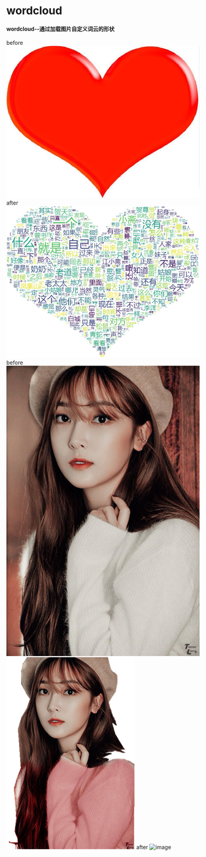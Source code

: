 # wordcloud
#### wordcloud--通过加载图片自定义词云的形状
before
![image](https://raw.githubusercontent.com/Qt7mira/MarkDownImg/master/img/wordcloud/heart.jpg)
after
![image](https://raw.githubusercontent.com/Qt7mira/MarkDownImg/master/img/wordcloud/wordcloud_heart.jpg)
before
![image](https://raw.githubusercontent.com/Qt7mira/MarkDownImg/master/img/wordcloud/jessica_1.jpg)
![image](https://raw.githubusercontent.com/Qt7mira/MarkDownImg/master/img/wordcloud/jessica_2.jpg)
after
![image](https://raw.githubusercontent.com/Qt7mira/MarkDownImg/master/img/wordcloud/wordcloud_ssica.jpg.jpg)